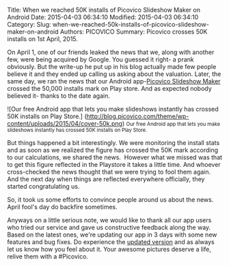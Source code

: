 Title: When we reached 50K installs of Picovico Slideshow Maker on Android
Date: 2015-04-03 06:34:10
Modified: 2015-04-03 06:34:10
Category: 
Slug: when-we-reached-50k-installs-of-picovico-slideshow-maker-on-android
Authors: PICOVICO
Summary: Picovico crosses 50K installs on 1st April, 2015.

On April 1, one of our friends leaked the news that we, along with another few, were being acquired by Google. You guessed it right- a prank obviously. But the write-up he put up in his blog actually made few people believe it and they ended up calling us asking about the valuation. Later, the same day, we ran the news that our Android app-<a href="https://play.google.com/store/apps/details?id=com.picovico.android">Picovico Slideshow Maker</a> crossed the 50,000 installs mark on Play store. And as expected nobody believed it- thanks to the date again.

![Our free Android app that lets you make slideshows instantly has crossed 50K installs on Play Store.]
(http://blog.picovico.com/theme/wp-content/uploads/2015/04/cover-50k.png)
<small>Our free Android app that lets you make slideshows instantly has crossed 50K installs on Play Store.</small>

But things happened a bit interestingly. We were monitoring the install stats and as soon as we realized the figure has crossed the 50K mark according to our calculations, we shared the news.  However what we missed was that to get this figure reflected in the Playstore it takes a little time. And whoever cross-checked the news thought that we were trying to fool them again. And the next day when things are reflected everywhere officially, they started congratulating us.

So, it took us some efforts to convince people around us about the news. April fool's day do backfire sometimes.

Anyways on a little serious note, we would like to thank all our app users who tried our service and gave us constructive feedback along the way. Based on the latest ones, we're updating our app in 3 days with some new features and bug fixes. Do experience the <a href="https://play.google.com/store/apps/details?id=com.picovico.android&amp;rdid=com.picovico.android">updated version</a> and as always let us know how you feel about it. Your awesome pictures deserve a life, relive them with a #Picovico.

&nbsp;
